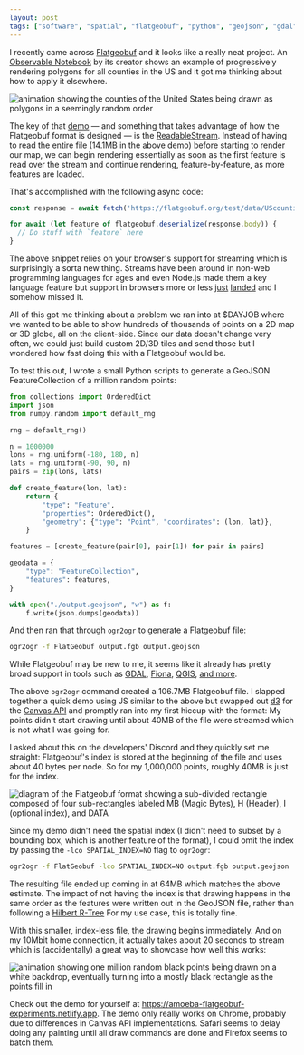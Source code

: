 ```yaml
---
layout: post
tags: ["software", "spatial", "flatgeobuf", "python", "geojson", "gdal"]
---
```


I recently came across [Flatgeobuf](https://flatgeobuf.org/) and it looks like a really neat project.
An [Observable Notebook](https://observablehq.com/@bjornharrtell/streaming-flatgeobuf) by its creator shows an example of progressively rendering polygons for all counties in the US and it got me thinking about how to apply it elsewhere.

![animation showing the counties of the United States being drawn as polygons in a seemingly random order](/assets/{{page.slug}}/counties-animation.gif)

The key of that [demo](https://observablehq.com/@bjornharrtell/streaming-flatgeobuf) — and something that takes advantage of how the Flatgeobuf format is designed — is the [ReadableStream](https://developer.mozilla.org/en-US/docs/Web/API/ReadableStream).
Instead of having to read the entire file (14.1MB in the above demo) before starting to render our map, we can begin rendering essentially as soon as the first feature is read over the stream and continue rendering, feature-by-feature, as more features are loaded.

That's accomplished with the following async code:

```js
const response = await fetch('https://flatgeobuf.org/test/data/UScounties.fgb')

for await (let feature of flatgeobuf.deserialize(response.body)) {
  // Do stuff with `feature` here
}
```

The above snippet relies on your browser's support for streaming which is surprisingly a sorta new thing.
Streams have been around in non-web programming languages for ages and even Node.js made them a key language feature but support in browsers more or less [just](https://web.dev/fetch-upload-streaming/) [landed](https://css-tricks.com/web-streams-everywhere-and-fetch-for-node-js/) and I somehow missed it.

All of this got me thinking about a problem we ran into at $DAYJOB where we wanted to be able to show hundreds of thousands of points on a 2D map or 3D globe, all on the client-side.
Since our data doesn't change very often, we could just build custom 2D/3D tiles and send those but I wondered how fast doing this with a Flatgeobuf would be.

To test this out, I wrote a small Python scripts to generate a GeoJSON FeatureCollection of a million random points:

```python
from collections import OrderedDict
import json
from numpy.random import default_rng

rng = default_rng()

n = 1000000
lons = rng.uniform(-180, 180, n)
lats = rng.uniform(-90, 90, n)
pairs = zip(lons, lats)

def create_feature(lon, lat):
    return {
        "type": "Feature",
        "properties": OrderedDict(),
        "geometry": {"type": "Point", "coordinates": (lon, lat)},
    }

features = [create_feature(pair[0], pair[1]) for pair in pairs]

geodata = {
    "type": "FeatureCollection",
    "features": features,
}

with open("./output.geojson", "w") as f:
    f.write(json.dumps(geodata))
```

And then ran that through `ogr2ogr` to generate a Flatgeobuf file:

```sh
ogr2ogr -f FlatGeobuf output.fgb output.geojson
```

While Flatgeobuf may be new to me, it seems like it already has pretty broad support in tools such as [GDAL](https://gdal.org/), [Fiona](https://fiona.readthedocs.io/), [QGIS](https://qgis.org/), [and more](https://flatgeobuf.org/#supported-applications--libraries).

The above `ogr2ogr` command created a 106.7MB Flatgeobuf file.
I slapped together a quick demo using JS similar to the above but swapped out [d3](https://d3js.org/) for the [Canvas API](https://developer.mozilla.org/en-US/docs/Web/API/Canvas_API) and promptly ran into my first hiccup with the format: My points didn't start drawing until about 40MB of the file were streamed which is not what I was going for.

I asked about this on the developers' Discord and they quickly set me straight: Flatgeobuf's index is stored at the beginning of the file and uses about 40 bytes per node.
So for my 1,000,000 points, roughly 40MB is just for the index.

![diagram of the Flatgeobuf format showing a sub-divided rectangle composed of four sub-rectangles labeled MB (Magic Bytes), H (Header), I (optional index), and DATA](/assets/{{page.slug}}/flatgeobuf-format.png)

Since my demo didn't need the spatial index (I didn't need to subset by a bounding box, which is another feature of the format), I could omit the index by passing the `-lco SPATIAL_INDEX=NO` flag to `ogr2ogr`:

```sh
ogr2ogr -f FlatGeobuf -lco SPATIAL_INDEX=NO output.fgb output.geojson
 ```

The resulting file ended up coming in at 64MB which matches the above estimate.
The impact of not having the index is that drawing happens in the same order as the features were written out in the GeoJSON file, rather than following a [Hilbert R-Tree](https://en.wikipedia.org/wiki/Hilbert_R-tree)
For my use case, this is totally fine.

With this smaller, index-less file, the drawing begins immediately.
And on my 10Mbit home connection, it actually takes about 20 seconds to stream which is (accidentally) a great way to showcase how well this works:

![animation showing one million random black points being drawn on a white backdrop, eventually turning into a mostly black rectangle as the points fill in](/assets/{{page.slug}}/points-animation.gif)

Check out the demo for yourself at https://amoeba-flatgeobuf-experiments.netlify.app.
The demo only really works on Chrome, probably due to differences in Canvas API implementations.
Safari seems to delay doing any painting until all draw commands are done and Firefox seems to batch them.